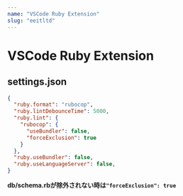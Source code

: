 ```yaml
---
name: "VSCode Ruby Extension"
slug: "eeitltd"
---
```


# VSCode Ruby Extension
## settings.json

```json
{
  "ruby.format": "rubocop",
  "ruby.lintDebounceTime": 5000,
  "ruby.lint": {
    "rubocop": {
      "useBundler": false,
      "forceExclusion": true
    }
  },
  "ruby.useBundler": false,
  "ruby.useLanguageServer": false,
}
```

**db/schema.rbが除外されない時は`"forceExclusion": true`**